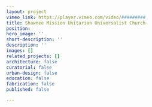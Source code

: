 ```yaml
---
layout: project
vimeo_link: https://player.vimeo.com/video/#########
title: Shawnee Mission Unitarian Universalist Church
position: 
hero_image: ''
short-description: ''
description: ''
images: []
related_projects: []
architecture: false
curatorial: false
urban-design: false
education: false
fabrication: false
published: false

---
```

